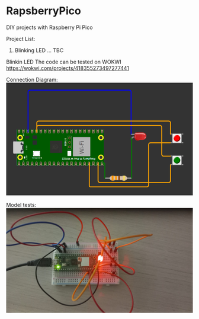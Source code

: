 # RapsberryPico
 DIY projects with Raspberry Pi Pico

 Project List:

 1. Blinking LED
... TBC



 Blinkin LED
The code can be tested on WOKWI https://wokwi.com/projects/418355273497277441

Connection Diagram:
 ![schema](img/blinking_led_schema.png)

Model tests:
 ![schema](photo/blinking_led.jpg)



